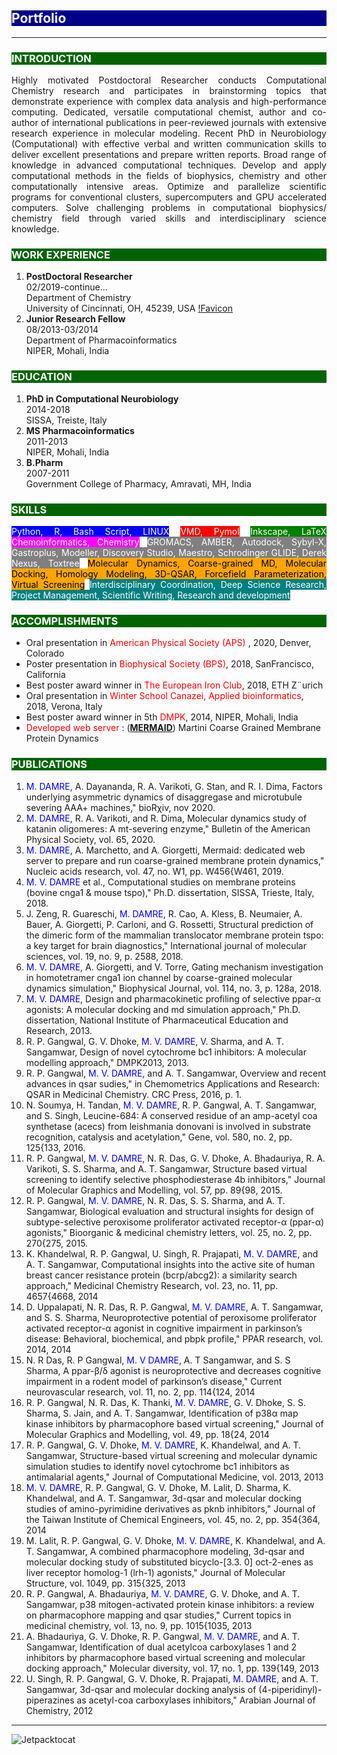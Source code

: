 <style>
H1{color:Blue !important;}
H2{color:White !important; background-color: DarkBlue;}
H3{color:White !important; background-color: DarkGreen;}
</style>

## Portfolio

---

### INTRODUCTION 
<p align="justify">Highly motivated Postdoctoral Researcher conducts Computational Chemistry research and participates in brainstorming topics that demonstrate experience with complex data analysis and high-performance computing. Dedicated, versatile computational chemist, author and co-author of international publications in peer-reviewed journals with extensive research experience in molecular modeling. Recent PhD in Neurobiology (Computational) with effective verbal and written communication skills to deliver excellent presentations and prepare written reports. Broad range of knowledge in advanced computational techniques. Develop and apply computational methods in the fields of biophysics, chemistry and other computationally intensive areas. Optimize and parallelize scientific programs for conventional clusters, supercomputers and GPU accelerated computers. Solve challenging problems in computational biophysics/ chemistry field through varied skills and interdisciplinary science knowledge.</p>

### WORK EXPERIENCE
1. **PostDoctoral Researcher** \
02/2019-continue... \
Department of Chemistry \
University of Cincinnati, OH, 45239, USA [!Favicon]("https://github.com/mangeshdamre/mangeshdamre.github.io/blob/main/images/Wikipedia-Flags-US-United-States-Flag.ico")
2. **Junior Research Fellow** \
08/2013-03/2014 \
Department of Pharmacoinformatics \
NIPER, Mohali, India

### EDUCATION
1. **PhD in Computational Neurobiology** \
2014-2018 \
SISSA, Treiste, Italy
2. **MS Pharmacoinformatics** \
2011-2013 \
NIPER, Mohali, India
3. **B.Pharm** \
2007-2011 \
Government College of Pharmacy, Amravati, MH, India

### SKILLS
<p align="justify"><span style="background-color: blue; color: white">Python, R, Bash Script, LINUX</span>
<span style="background-color: red; color: white">VMD, Pymol</span>
<span style="background-color: green; color: white">Inkscape, LaTeX</span>
<span style="background-color: magenta; color: white">Chemoinformatics, Chemistry</span>
<span style="background-color: gray; color: white">GROMACS, AMBER, Autodock, Sybyl-X, Gastroplus, Modeller, Discovery Studio, Maestro, Schrodinger GLIDE, Derek Nexus, Toxtree</span>
<span style="background-color: orange; color: black">Molecular Dynamics, Coarse-grained MD, Molecular Docking, Homology Modeling, 3D-QSAR, Forcefield Parameterization, Virtual Screening</span>
<span style="background-color: teal; color: white">Interdisciplinary Coordination, Deep Science Research, Project Management, Scientific Writing, Research and development</span></p>

### ACCOMPLISHMENTS
- Oral presentation in <span style="color: red;"> American Physical Society (APS) </span>, 2020, Denver, Colorado<br>
- Poster presentation in <span style="color: red;">Biophysical Society (BPS)</span>, 2018, SanFrancisco, California<br>
- Best poster award winner in <span style="color: red;">The European Iron Club</span>, 2018, ETH Z¨urich<br>
- Oral presentation in <span style="color: red;">Winter School Canazei, Applied bioinformatics</span>, 2018, Verona, Italy<br>
- Best poster award winner in 5th <span style="color: red;">DMPK</span>, 2014, NIPER, Mohali, India<br>
- <span style="color: red;">Developed web server</span> : (**<a href="https://molsim.sci.univr.it/mangesh/index.php" target="_blank">MERMAID</a>**) Martini Coarse Grained Membrane Protein Dynamics<br>

### PUBLICATIONS
1. <span style="color: blue;">M. DAMRE</span>, A. Dayananda, R. A. Varikoti, G. Stan, and R. I. Dima, Factors underlying asymmetric dynamics of disaggregase and microtubule severing AAA+ machines," bioRχiv, nov 2020.
2. <span style="color: blue;">M. DAMRE</span>, R. A. Varikoti, and R. Dima, Molecular dynamics study of katanin oligomeres: A mt-severing enzyme," Bulletin of the American Physical Society, vol. 65, 2020.
3. <span style="color: blue;">M. DAMRE</span>, A. Marchetto, and A. Giorgetti, Mermaid: dedicated web server to prepare and run coarse-grained membrane protein dynamics," Nucleic acids research, vol. 47, no. W1, pp. W456{W461, 2019.
4. <span style="color: blue;">M. V. DAMRE</span> et al., Computational studies on membrane proteins (bovine cnga1 & mouse tspo)," Ph.D. dissertation, SISSA, Trieste, Italy, 2018.
5. J. Zeng, R. Guareschi, <span style="color: blue;">M. DAMRE</span>, R. Cao, A. Kless, B. Neumaier, A. Bauer, A. Giorgetti, P. Carloni, and G. Rossetti, Structural prediction of the dimeric form of the mammalian translocator membrane protein tspo: a key target for brain diagnostics," International journal of molecular sciences, vol. 19, no. 9, p. 2588, 2018.
6. <span style="color: blue;">M. V. DAMRE</span>, A. Giorgetti, and V. Torre, Gating mechanism investigation in homotetramer cnga1 ion channel by coarse-grained molecular dynamics simulation," Biophysical Journal, vol. 114, no. 3, p. 128a, 2018.
7. <span style="color: blue;">M. V. DAMRE</span>, Design and pharmacokinetic profiling of selective ppar-α agonists: A molecular docking and md simulation approach," Ph.D. dissertation, National Institute of Pharmaceutical Education and Research, 2013.
8. R. P. Gangwal, G. V. Dhoke, <span style="color: blue;">M. V. DAMRE</span>, V. Sharma, and A. T. Sangamwar, Design of novel cytochrome bc1 inhibitors: A molecular modelling approach," DMPK2013, 2013.
9. R. P. Gangwal, <span style="color: blue;">M. V. DAMRE</span>, and A. T. Sangamwar, Overview and recent advances in qsar sudies," in Chemometrics Applications and Research: QSAR in Medicinal Chemistry. CRC Press, 2016, p. 1.
10. N. Soumya, H. Tandan, <span style="color: blue;">M. V. DAMRE</span>, R. P. Gangwal, A. T. Sangamwar, and S. Singh, Leucine-684: A conserved residue of an amp-acetyl coa synthetase (acecs) from leishmania donovani is involved in substrate recognition, catalysis and acetylation," Gene, vol. 580, no. 2, pp. 125{133, 2016.
11. R. P. Gangwal, <span style="color: blue;">M. V. DAMRE</span>, N. R. Das, G. V. Dhoke, A. Bhadauriya, R. A. Varikoti, S. S. Sharma, and A. T. Sangamwar, Structure based virtual screening to identify selective phosphodiesterase 4b inhibitors," Journal of Molecular Graphics and Modelling, vol. 57, pp. 89{98, 2015.
12. R. P. Gangwal, <span style="color: blue;">M. V. DAMRE</span>, N. R. Das, S. S. Sharma, and A. T. Sangamwar, Biological evaluation and structural insights for design of subtype-selective peroxisome proliferator activated receptor-α (ppar-α) agonists," Bioorganic & medicinal chemistry letters, vol. 25, no. 2, pp. 270{275, 2015.
13. K. Khandelwal, R. P. Gangwal, U. Singh, R. Prajapati, <span style="color: blue;">M. V. DAMRE</span>, and A. T. Sangamwar, Computational insights into the active site of human breast cancer resistance protein (bcrp/abcg2): a similarity search approach," Medicinal Chemistry Research, vol. 23, no. 11, pp. 4657{4668, 2014
14. D. Uppalapati, N. R. Das, R. P. Gangwal, <span style="color: blue;">M. V. DAMRE</span>, A. T. Sangamwar, and S. S. Sharma, Neuroprotective potential of peroxisome proliferator activated receptor-α agonist in cognitive impairment in parkinson’s disease: Behavioral, biochemical, and pbpk profile," PPAR research, vol. 2014, 2014
15. N. R Das, R. P Gangwal, <span style="color: blue;">M. V DAMRE</span>, A. T Sangamwar, and S. S Sharma, A ppar-β/δ agonist is neuroprotective and decreases cognitive impairment in a rodent model of parkinson’s disease," Current neurovascular research, vol. 11, no. 2, pp. 114{124, 2014
16. R. P. Gangwal, N. R. Das, K. Thanki, <span style="color: blue;">M. V. DAMRE</span>, G. V. Dhoke, S. S. Sharma, S. Jain, and A. T. Sangamwar, Identification of p38α map kinase inhibitors by pharmacophore based virtual screening," Journal of Molecular Graphics and Modelling, vol. 49, pp. 18{24, 2014
17. R. P. Gangwal, G. V. Dhoke, <span style="color: blue;">M. V. DAMRE</span>, K. Khandelwal, and A. T. Sangamwar, Structure-based virtual screening and molecular dynamic simulation studies to identify novel cytochrome bc1 inhibitors as antimalarial agents," Journal of Computational Medicine, vol. 2013, 2013
18. <span style="color: blue;">M. V. DAMRE</span>, R. P. Gangwal, G. V. Dhoke, M. Lalit, D. Sharma, K. Khandelwal, and A. T. Sangamwar, 3d-qsar and molecular docking studies of amino-pyrimidine derivatives as pknb inhibitors," Journal of the Taiwan Institute of Chemical Engineers, vol. 45, no. 2, pp. 354{364, 2014
19. M. Lalit, R. P. Gangwal, G. V. Dhoke, <span style="color: blue;">M. V. DAMRE</span>, K. Khandelwal, and A. T. Sangamwar, A combined pharmacophore modeling, 3d-qsar and molecular docking study of substituted bicyclo-[3.3. 0] oct-2-enes as liver receptor homolog-1 (lrh-1) agonists," Journal of Molecular Structure, vol. 1049, pp. 315{325, 2013
20. R. P. Gangwal, A. Bhadauriya, <span style="color: blue;">M. V. DAMRE</span>, G. V. Dhoke, and A. T. Sangamwar, p38 mitogen-activated protein kinase inhibitors: a review on pharmacophore mapping and qsar studies," Current topics in medicinal chemistry, vol. 13, no. 9, pp. 1015{1035, 2013
21. A. Bhadauriya, G. V. Dhoke, R. P. Gangwal, <span style="color: blue;">M. V. DAMRE</span>, and A. T. Sangamwar, Identification of dual acetylcoa carboxylases 1 and 2 inhibitors by pharmacophore based virtual screening and molecular docking approach," Molecular diversity, vol. 17, no. 1, pp. 139{149, 2013
22. U. Singh, R. P. Gangwal, G. V. Dhoke, R. Prajapati, <span style="color: blue;">M. DAMRE</span>, and A. T. Sangamwar, 3d-qsar and molecular docking analysis of (4-piperidinyl)-piperazines as acetyl-coa carboxylases inhibitors," Arabian Journal of Chemistry, 2012<br>

---
![Jetpacktocat](https://octodex.github.com/images/jetpacktocat.png)

<!-- Remove above link if you don't want to attibute -->
